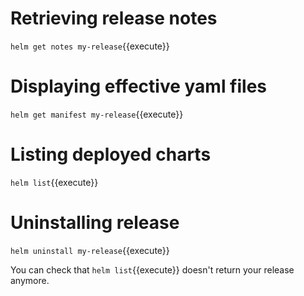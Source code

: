 # Retrieving release notes

`helm get notes my-release`{{execute}}

# Displaying effective yaml files

`helm get manifest my-release`{{execute}}


# Listing deployed charts

`helm list`{{execute}}

# Uninstalling release

`helm uninstall my-release`{{execute}}

You can check that `helm list`{{execute}} doesn't return your release anymore.